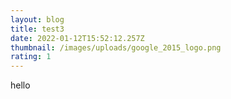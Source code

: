 ```yaml
---
layout: blog
title: test3
date: 2022-01-12T15:52:12.257Z
thumbnail: /images/uploads/google_2015_logo.png
rating: 1
---
```

hello